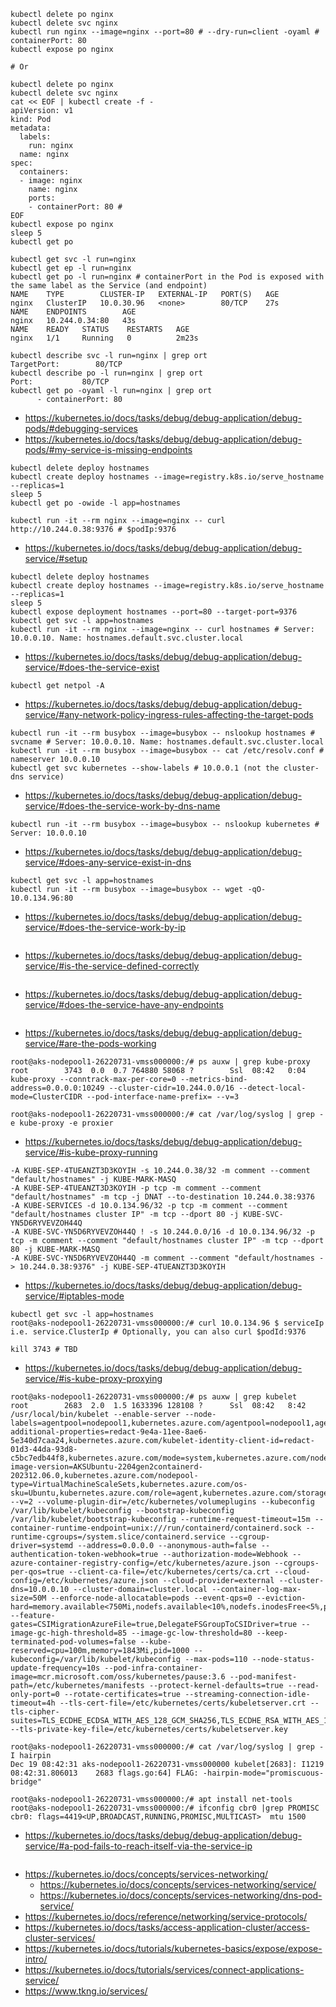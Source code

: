 ```
kubectl delete po nginx
kubectl delete svc nginx
kubectl run nginx --image=nginx --port=80 # --dry-run=client -oyaml # containerPort: 80
kubectl expose po nginx

# Or

kubectl delete po nginx
kubectl delete svc nginx
cat << EOF | kubectl create -f -
apiVersion: v1
kind: Pod
metadata:
  labels:
    run: nginx
  name: nginx
spec:
  containers:
  - image: nginx
    name: nginx
    ports:
    - containerPort: 80 #
EOF
kubectl expose po nginx
sleep 5
kubectl get po
```

```
kubectl get svc -l run=nginx
kubectl get ep -l run=nginx
kubectl get po -l run=nginx # containerPort in the Pod is exposed with the same label as the Service (and endpoint)
NAME    TYPE        CLUSTER-IP   EXTERNAL-IP   PORT(S)   AGE
nginx   ClusterIP   10.0.30.96   <none>        80/TCP    27s
NAME    ENDPOINTS        AGE
nginx   10.244.0.34:80   43s
NAME    READY   STATUS    RESTARTS   AGE
nginx   1/1     Running   0          2m23s

kubectl describe svc -l run=nginx | grep ort
TargetPort:        80/TCP
kubectl describe po -l run=nginx | grep ort
Port:           80/TCP
kubectl get po -oyaml -l run=nginx | grep ort
      - containerPort: 80
```

- https://kubernetes.io/docs/tasks/debug/debug-application/debug-pods/#debugging-services
- https://kubernetes.io/docs/tasks/debug/debug-application/debug-pods/#my-service-is-missing-endpoints

```
kubectl delete deploy hostnames
kubectl create deploy hostnames --image=registry.k8s.io/serve_hostname --replicas=1
sleep 5
kubectl get po -owide -l app=hostnames

kubectl run -it --rm nginx --image=nginx -- curl http://10.244.0.38:9376 # $podIp:9376
```

- https://kubernetes.io/docs/tasks/debug/debug-application/debug-service/#setup

```
kubectl delete deploy hostnames
kubectl create deploy hostnames --image=registry.k8s.io/serve_hostname --replicas=1
sleep 5
kubectl expose deployment hostnames --port=80 --target-port=9376
kubectl get svc -l app=hostnames
kubectl run -it --rm nginx --image=nginx -- curl hostnames # Server: 10.0.0.10. Name: hostnames.default.svc.cluster.local
```

- https://kubernetes.io/docs/tasks/debug/debug-application/debug-service/#does-the-service-exist

```
kubectl get netpol -A
```

- https://kubernetes.io/docs/tasks/debug/debug-application/debug-service/#any-network-policy-ingress-rules-affecting-the-target-pods

```
kubectl run -it --rm busybox --image=busybox -- nslookup hostnames # svcname # Server: 10.0.0.10. Name: hostnames.default.svc.cluster.local
kubectl run -it --rm busybox --image=busybox -- cat /etc/resolv.conf # nameserver 10.0.0.10
kubectl get svc kubernetes --show-labels # 10.0.0.1 (not the cluster-dns service)
```

- https://kubernetes.io/docs/tasks/debug/debug-application/debug-service/#does-the-service-work-by-dns-name

```
kubectl run -it --rm busybox --image=busybox -- nslookup kubernetes # Server: 10.0.0.10
```

- https://kubernetes.io/docs/tasks/debug/debug-application/debug-service/#does-any-service-exist-in-dns

```
kubectl get svc -l app=hostnames
kubectl run -it --rm busybox --image=busybox -- wget -qO- 10.0.134.96:80
```

- https://kubernetes.io/docs/tasks/debug/debug-application/debug-service/#does-the-service-work-by-ip

```
```

- https://kubernetes.io/docs/tasks/debug/debug-application/debug-service/#is-the-service-defined-correctly

```
```

- https://kubernetes.io/docs/tasks/debug/debug-application/debug-service/#does-the-service-have-any-endpoints

```
```

- https://kubernetes.io/docs/tasks/debug/debug-application/debug-service/#are-the-pods-working

```
root@aks-nodepool1-26220731-vmss000000:/# ps auxw | grep kube-proxy
root        3743  0.0  0.7 764880 58068 ?        Ssl  08:42   0:04 kube-proxy --conntrack-max-per-core=0 --metrics-bind-address=0.0.0.0:10249 --cluster-cidr=10.244.0.0/16 --detect-local-mode=ClusterCIDR --pod-interface-name-prefix= --v=3

root@aks-nodepool1-26220731-vmss000000:/# cat /var/log/syslog | grep -e kube-proxy -e proxier
```

- https://kubernetes.io/docs/tasks/debug/debug-application/debug-service/#is-kube-proxy-running

```
-A KUBE-SEP-4TUEANZT3D3KOYIH -s 10.244.0.38/32 -m comment --comment "default/hostnames" -j KUBE-MARK-MASQ
-A KUBE-SEP-4TUEANZT3D3KOYIH -p tcp -m comment --comment "default/hostnames" -m tcp -j DNAT --to-destination 10.244.0.38:9376
-A KUBE-SERVICES -d 10.0.134.96/32 -p tcp -m comment --comment "default/hostnames cluster IP" -m tcp --dport 80 -j KUBE-SVC-YN5D6RYVEVZOH44Q
-A KUBE-SVC-YN5D6RYVEVZOH44Q ! -s 10.244.0.0/16 -d 10.0.134.96/32 -p tcp -m comment --comment "default/hostnames cluster IP" -m tcp --dport 80 -j KUBE-MARK-MASQ
-A KUBE-SVC-YN5D6RYVEVZOH44Q -m comment --comment "default/hostnames -> 10.244.0.38:9376" -j KUBE-SEP-4TUEANZT3D3KOYIH
```

- https://kubernetes.io/docs/tasks/debug/debug-application/debug-service/#iptables-mode

```
kubectl get svc -l app=hostnames
root@aks-nodepool1-26220731-vmss000000:/# curl 10.0.134.96 $ serviceIp i.e. service.ClusterIp # Optionally, you can also curl $podId:9376

kill 3743 # TBD
```

- https://kubernetes.io/docs/tasks/debug/debug-application/debug-service/#is-kube-proxy-proxying

```
root@aks-nodepool1-26220731-vmss000000:/# ps auxw | grep kubelet
root        2683  2.0  1.5 1633396 128108 ?      Ssl  08:42   8:42 /usr/local/bin/kubelet --enable-server --node-labels=agentpool=nodepool1,kubernetes.azure.com/agentpool=nodepool1,agentpool=nodepool1,kubernetes.azure.com/agentpool=nodepool1,kubernetes.azure.com/cluster=MC_rg_aks_swedencentral,kubernetes.azure.com/consolidated-additional-properties=redact-9e4a-11ee-8ae6-5e340d7caa24,kubernetes.azure.com/kubelet-identity-client-id=redact-01d3-44da-93d8-c5bc7edb44f8,kubernetes.azure.com/mode=system,kubernetes.azure.com/node-image-version=AKSUbuntu-2204gen2containerd-202312.06.0,kubernetes.azure.com/nodepool-type=VirtualMachineScaleSets,kubernetes.azure.com/os-sku=Ubuntu,kubernetes.azure.com/role=agent,kubernetes.azure.com/storageprofile=managed,kubernetes.azure.com/storagetier=Premium_LRS,storageprofile=managed,storagetier=Premium_LRS --v=2 --volume-plugin-dir=/etc/kubernetes/volumeplugins --kubeconfig /var/lib/kubelet/kubeconfig --bootstrap-kubeconfig /var/lib/kubelet/bootstrap-kubeconfig --runtime-request-timeout=15m --container-runtime-endpoint=unix:///run/containerd/containerd.sock --runtime-cgroups=/system.slice/containerd.service --cgroup-driver=systemd --address=0.0.0.0 --anonymous-auth=false --authentication-token-webhook=true --authorization-mode=Webhook --azure-container-registry-config=/etc/kubernetes/azure.json --cgroups-per-qos=true --client-ca-file=/etc/kubernetes/certs/ca.crt --cloud-config=/etc/kubernetes/azure.json --cloud-provider=external --cluster-dns=10.0.0.10 --cluster-domain=cluster.local --container-log-max-size=50M --enforce-node-allocatable=pods --event-qps=0 --eviction-hard=memory.available<750Mi,nodefs.available<10%,nodefs.inodesFree<5%,pid.available<2000 --feature-gates=CSIMigrationAzureFile=true,DelegateFSGroupToCSIDriver=true --image-gc-high-threshold=85 --image-gc-low-threshold=80 --keep-terminated-pod-volumes=false --kube-reserved=cpu=100m,memory=1843Mi,pid=1000 --kubeconfig=/var/lib/kubelet/kubeconfig --max-pods=110 --node-status-update-frequency=10s --pod-infra-container-image=mcr.microsoft.com/oss/kubernetes/pause:3.6 --pod-manifest-path=/etc/kubernetes/manifests --protect-kernel-defaults=true --read-only-port=0 --rotate-certificates=true --streaming-connection-idle-timeout=4h --tls-cert-file=/etc/kubernetes/certs/kubeletserver.crt --tls-cipher-suites=TLS_ECDHE_ECDSA_WITH_AES_128_GCM_SHA256,TLS_ECDHE_RSA_WITH_AES_128_GCM_SHA256,TLS_ECDHE_ECDSA_WITH_CHACHA20_POLY1305,TLS_ECDHE_RSA_WITH_AES_256_GCM_SHA384,TLS_ECDHE_RSA_WITH_CHACHA20_POLY1305,TLS_ECDHE_ECDSA_WITH_AES_256_GCM_SHA384,TLS_RSA_WITH_AES_256_GCM_SHA384,TLS_RSA_WITH_AES_128_GCM_SHA256 --tls-private-key-file=/etc/kubernetes/certs/kubeletserver.key

root@aks-nodepool1-26220731-vmss000000:/# cat /var/log/syslog | grep -I hairpin
Dec 19 08:42:31 aks-nodepool1-26220731-vmss000000 kubelet[2683]: I1219 08:42:31.806013    2683 flags.go:64] FLAG: -hairpin-mode="promiscuous-bridge"

root@aks-nodepool1-26220731-vmss000000:/# apt install net-tools
root@aks-nodepool1-26220731-vmss000000:/# ifconfig cbr0 |grep PROMISC
cbr0: flags=4419<UP,BROADCAST,RUNNING,PROMISC,MULTICAST>  mtu 1500
```

- https://kubernetes.io/docs/tasks/debug/debug-application/debug-service/#a-pod-fails-to-reach-itself-via-the-service-ip

```
```

- https://kubernetes.io/docs/concepts/services-networking/
  - https://kubernetes.io/docs/concepts/services-networking/service/
  - https://kubernetes.io/docs/concepts/services-networking/dns-pod-service/
- https://kubernetes.io/docs/reference/networking/service-protocols/
- https://kubernetes.io/docs/tasks/access-application-cluster/access-cluster-services/
- https://kubernetes.io/docs/tutorials/kubernetes-basics/expose/expose-intro/
- https://kubernetes.io/docs/tutorials/services/connect-applications-service/
- https://www.tkng.io/services/
